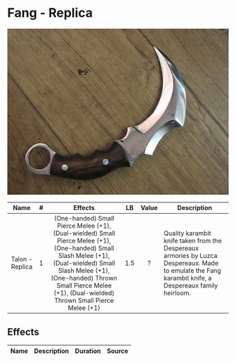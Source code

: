 # Fang - Replica

![Copyright](Fang-Replica.png)

|      Name      | # |                                             Effects                                             | LB | Value | Description                                                                                                                                           |
| :-------------: | :-: | :---------------------------------------------------------------------------------------------: | :-: | :---: | ----------------------------------------------------------------------------------------------------------------------------------------------------- |
| Talon - Replica | 1 | (One-handed) Small Pierce Melee (+1), (Dual-wielded) Small Pierce Melee (+1), (One-handed) Small Slash Melee (+1), (Dual-wielded) Small Slash Melee (+1), (One-handed) Thrown Small Pierce Melee (+1), (Dual-wielded) Thrown Small Pierce Melee (+1) | 1.5 |   ?   | Quality karambit knife taken from the Despereaux armories by Luzca Despereaux. Made to emulate the Fang karambit knife, a Despereaux family heirloom. |

## Effects

| Name | Description | Duration | Source |
| :--- | :--: | :------: | :----: |

